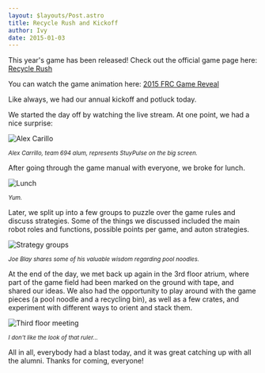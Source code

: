 ```yaml
---
layout: $layouts/Post.astro
title: Recycle Rush and Kickoff
author: Ivy 
date: 2015-01-03
---
```

This year's game has been released! Check out the official game page here: [Recycle Rush](http://www.usfirst.org/roboticsprograms/frc/2015-game)

You can watch the game animation here: [2015 FRC Game Reveal](http://www.youtube.com/watch?v=hTyCIYZQ_1s)

Like always, we had our annual kickoff and potluck today.

<!-- more -->
We started the day off by watching the live stream. At one point, we had a nice surprise:

<div class="text-center" markdown="1">

![Alex Carillo](https://stuypulse.nyc3.cdn.digitaloceanspaces.com/site%2Fimg%2Fnews%2Falexlive.jpg "Alex Carillo")

<small>*Alex Carrillo, team 694 alum, represents StuyPulse on the big screen.*</small>
</div>

After going through the game manual with everyone, we broke for lunch. 

<div class="text-center" markdown="1">

![Lunch](https://stuypulse.nyc3.cdn.digitaloceanspaces.com/site/img/news/potluck2015.jpg "Lunch")

<small>*Yum.*</small>
</div>

Later, we split up into a few groups to puzzle over the game rules and discuss strategies. Some of the things we discussed included the main robot roles and functions, possible points per game, and auton strategies.

<div class="text-center" markdown="1">

![Strategy groups](https://stuypulse.nyc3.cdn.digitaloceanspaces.com/site/img/news/kickoffgroups2015.jpg "Strategy groups")

<small>*Joe Blay shares some of his valuable wisdom regarding pool noodles.*</small>
</div>

At the end of the day, we met back up again in the 3rd floor atrium, where part of the game field had been marked on the ground with tape, and shared our ideas. We also had the opportunity to play around with the game pieces (a pool noodle and a recycling bin), as well as a few crates, and experiment with different ways to orient and stack them.

<div class="text-center" markdown="1">

![Third floor meeting](https://stuypulse.nyc3.cdn.digitaloceanspaces.com/site/img/news/preparefordoom.jpg "Third floor meeting")

<small>*I don't like the look of that ruler...*</small>
</div>

All in all, everybody had a blast today, and it was great catching up with all the alumni. Thanks for coming, everyone!
